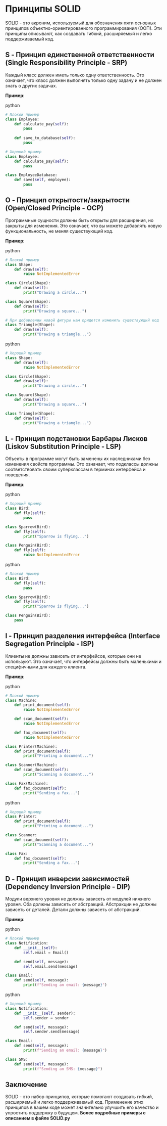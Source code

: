 Принципы SOLID
==============

SOLID - это акроним, используемый для обозначения пяти основных принципов объектно-ориентированного программирования (ООП). Эти принципы описывают, как создавать гибкий, расширяемый и легко поддерживаемый код.

S - Принцип единственной ответственности (Single Responsibility Principle - SRP)
--------------------------------------------------------------------------------

Каждый класс должен иметь только одну ответственность. Это означает, что класс должен выполнять только одну задачу и не должен знать о других задачах.

**Пример**:

python

```python
# Плохой пример
class Employee:
    def calculate_pay(self):
        pass
    
    def save_to_database(self):
        pass

# Хороший пример
class Employee:
    def calculate_pay(self):
        pass

class EmployeeDatabase:
    def save(self, employee):
        pass
```

O - Принцип открытости/закрытости (Open/Closed Principle - OCP)
---------------------------------------------------------------

Программные сущности должны быть открыты для расширения, но закрыты для изменения. Это означает, что вы можете добавлять новую функциональность, не меняя существующий код.

**Пример**:

python

```python
# Плохой пример
class Shape:
    def draw(self):
        raise NotImplementedError

class Circle(Shape):
    def draw(self):
        print("Drawing a circle...")

class Square(Shape):
    def draw(self):
        print("Drawing a square...")

# При добавлении новой фигуры нам придется изменить существующий код
class Triangle(Shape):
    def draw(self):
        print("Drawing a triangle...")
```

python

```python
# Хороший пример
class Shape:
    def draw(self):
        raise NotImplementedError

class Circle(Shape):
    def draw(self):
        print("Drawing a circle...")

class Square(Shape):
    def draw(self):
        print("Drawing a square...")

class Triangle(Shape):
    def draw(self):
        print("Drawing a triangle...")
```

L - Принцип подстановки Барбары Лисков (Liskov Substitution Principle - LSP)
----------------------------------------------------------------------------

Объекты в программе могут быть заменены их наследниками без изменения свойств программы. Это означает, что подклассы должны соответствовать своим суперклассам в терминах интерфейса и поведения.

**Пример**:

python

```python
# Хороший пример
class Bird:
    def fly(self):
        pass

class Sparrow(Bird):
    def fly(self):
        print("Sparrow is flying...")

class Penguin(Bird):
    def fly(self):
        raise NotImplementedError
```

python

```python
# Плохой пример
class Bird:
    def fly(self):
        pass

class Sparrow(Bird):
    def fly(self):
        print("Sparrow is flying...")

class Penguin(Bird):
    pass
```

I - Принцип разделения интерфейса (Interface Segregation Principle - ISP)
-------------------------------------------------------------------------

Клиенты не должны зависеть от интерфейсов, которые они не используют. Это означает, что интерфейсы должны быть маленькими и специфичными для каждого клиента.

**Пример**:

python

```python
# Плохой пример
class Machine:
    def print_document(self):
        raise NotImplementedError

    def scan_document(self):
        raise NotImplementedError

    def fax_document(self):
        raise NotImplementedError

class Printer(Machine):
    def print_document(self):
        print("Printing a document...")

class Scanner(Machine):
    def scan_document(self):
        print("Scanning a document...")

class Fax(Machine):
    def fax_document(self):
        print("Sending a fax...")
```

python

```python
# Хороший пример
class Printer:
    def print_document(self):
        print("Printing a document...")

class Scanner:
    def scan_document(self):
        print("Scanning a document...")

class Fax:
    def fax_document(self):
        print("Sending a fax...")
```

D - Принцип инверсии зависимостей (Dependency Inversion Principle - DIP)
------------------------------------------------------------------------

Модули верхнего уровня не должны зависеть от модулей нижнего уровня. Оба должны зависеть от абстракций. Абстракции не должны зависеть от деталей. Детали должны зависеть от абстракций.

**Пример**:

python

```python
# Плохой пример
class Notification:
    def __init__(self):
        self.email = Email()

    def send(self, message):
        self.email.send(message)

class Email:
    def send(self, message):
        print(f"Sending an email: {message}")
```

python

```python
# Хороший пример
class Notification:
    def __init__(self, sender):
        self.sender = sender

    def send(self, message):
        self.sender.send(message)

class Email:
    def send(self, message):
        print(f"Sending an email: {message}")

class SMS:
    def send(self, message):
        print(f"Sending an SMS: {message}")
```

Заключение
----------

SOLID - это набор принципов, которые помогают создавать гибкий, расширяемый и легко поддерживаемый код. Применение этих принципов в вашем коде может значительно улучшить его качество и упростить поддержку в будущем.
  **Более подробные примеры с описанием в файле SOLID.py**
